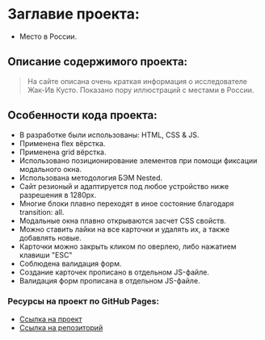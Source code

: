 # Заглавие проекта:
- Место в России.

## Описание содержимого проекта:
> На сайте описана очень краткая информация о исследователе Жак-Ив Кусто.
> Показано пору иллюстраций с местами в России.

## Особенности кода проекта:
* В разработке были использованы: HTML, CSS & JS.
* Применена flex вёрстка.
* Применена grid вёрстка.
* Использовано позиционирование элементов при помощи фиксации модального окна.
* Использована методология БЭМ Nested.
* Сайт резионый и адаптируется под любое устройство ниже разрешения в 1280px.
* Многие блоки плавно переходят в иное состояние благодаря transition: all.
* Модальные окна плавно открываются засчет CSS свойств. 
* Можно ставить лайки на все карточки и удалять их, а также добавлять новые.
* Карточки можно закрыть кликом по оверлею, либо нажатием клавиши "ESC"
* Соблюдена валидация форм.
* Создание карточек прописано в отдельном JS-файле.
* Валидация форм прописана в отдельном JS-файле.

### Ресурсы на проект по GitHub Pages:
* [Ссылка на проект](https://villagemc.github.io/mesto/index.html)
* [Ссылка на репозиторий](https://github.com/villagemc/mesto)